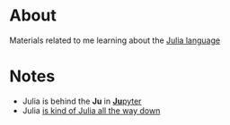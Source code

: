 # About

Materials related to me learning about the [Julia language](https://julialang.org/)

# Notes

* Julia is behind the **Ju** in [**Ju**pyter](https://jupyter.org/)
* Julia [is kind of Julia all the way down](https://www.youtube.com/watch?v=t2V2kf2gNnI#t=41m20s)
